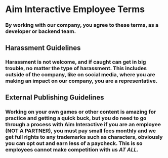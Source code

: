 # Aim Interactive Employee Terms
### By working with our company, you agree to these terms, as a developer or backend team.
## Harassment Guidelines
### Harassment is not welcome, and if caught can get in big trouble, no matter the type of harassment. This includes outside of the company, like on social media, where you are making an impact on our company, you are a representative.
## External Publishing Guidelines
### Working on your own games or other content is amazing for practice and getting a quick buck, but you do need to go through a process with Aim Interactive if you are an employee (NOT A PARTNER), you must pay small fees monthly and we get full rights to any trademarks such as characters, obviously you can opt out and earn less of a paycheck. This is so employees cannot make competition with us *AT ALL*.
